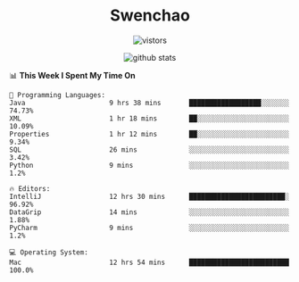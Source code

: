 <h1 align="center">Swenchao</h3>

<p align="center">
  <img src="https://visitor-badge.glitch.me/badge?page_id=Swenchao" alt="vistors" />
</p>

<p align="center">
  <img src="https://github-readme-stats.vercel.app/api?username=Swenchao&count_private=true&show_icons=true&theme=vue-dark&hide_title=true" alt="github stats" />
</p>

<!--START_SECTION:waka-->
📊 **This Week I Spent My Time On** 

```text
💬 Programming Languages: 
Java                     9 hrs 38 mins       ██████████████████░░░░░░░   74.73% 
XML                      1 hr 18 mins        ██░░░░░░░░░░░░░░░░░░░░░░░   10.09% 
Properties               1 hr 12 mins        ██░░░░░░░░░░░░░░░░░░░░░░░   9.34% 
SQL                      26 mins             ░░░░░░░░░░░░░░░░░░░░░░░░░   3.42% 
Python                   9 mins              ░░░░░░░░░░░░░░░░░░░░░░░░░   1.2%

🔥 Editors: 
IntelliJ                 12 hrs 30 mins      ████████████████████████░   96.92% 
DataGrip                 14 mins             ░░░░░░░░░░░░░░░░░░░░░░░░░   1.88% 
PyCharm                  9 mins              ░░░░░░░░░░░░░░░░░░░░░░░░░   1.2%

💻 Operating System: 
Mac                      12 hrs 54 mins      █████████████████████████   100.0%

```


<!--END_SECTION:waka-->

